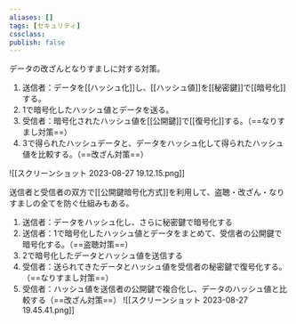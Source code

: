 ```yaml
---
aliases: []
tags: [セキュリティ]
cssclass:
publish: false
---
```

データの改ざんとなりすましに対する対策。
1. 送信者：データを[[ハッシュ化]]し、[[ハッシュ値]]を[[秘密鍵]]で[[暗号化]]する。
2. 1で暗号化したハッシュ値とデータを送る。
3. 受信者：暗号化されたハッシュ値を[[公開鍵]]で[[復号化]]する。（==なりすまし対策==）
4. 3で得られたハッシュデータと、データをハッシュ化して得られたハッシュ値を比較する。（==改ざん対策==）

![[スクリーンショット 2023-08-27 19.12.15.png]]

送信者と受信者の双方で[[公開鍵暗号化方式]]を利用して、盗聴・改ざん・なりすましの全てを防ぐ仕組みもある。
1. 送信者：データをハッシュ化し、さらに秘密鍵で暗号化する
2. 送信者：1で暗号化したハッシュ値とデータをまとめて、受信者の公開鍵で暗号化する。（==盗聴対策==）
3. 2で暗号化したデータとハッシュ値を送信する
4. 受信者：送られてきたデータとハッシュ値を受信者の秘密鍵で復号化する。（==なりすまし対策==）
5. 受信者：ハッシュ値を送信者の公開鍵で複合化し、データのハッシュ値と比較する（==改ざん対策==）
	![[スクリーンショット 2023-08-27 19.45.41.png]]